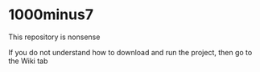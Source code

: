 # 1000minus7
 This repository is nonsense
 
 If you do not understand how to download and run the project, then go to the Wiki tab
